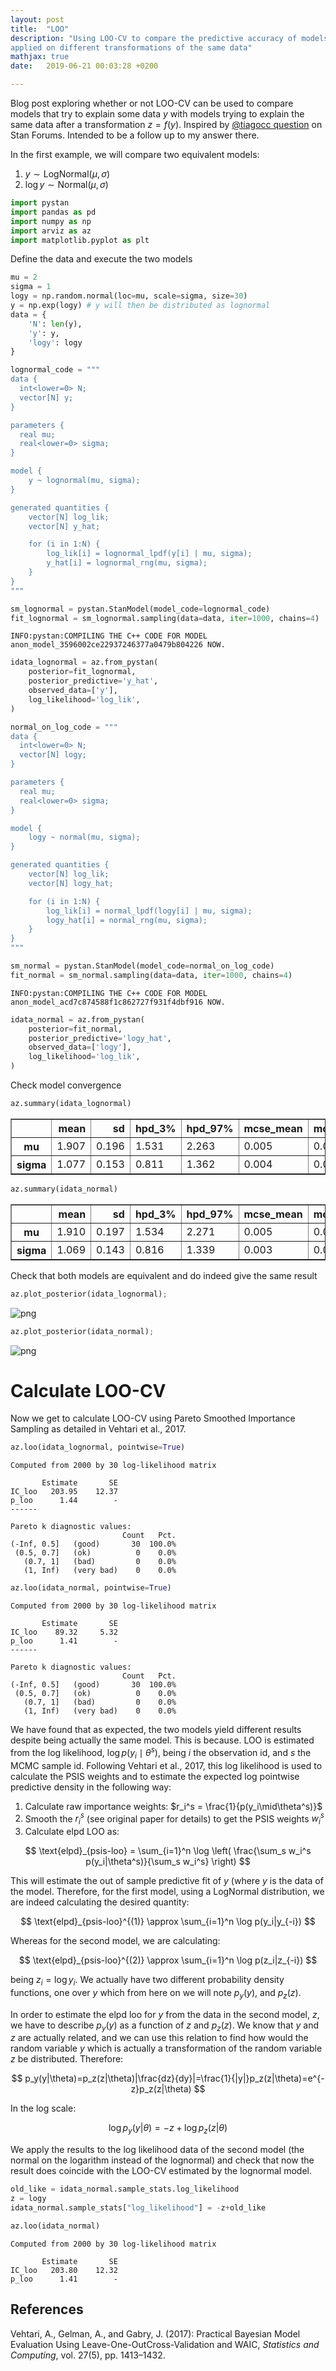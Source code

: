 ```yaml
---
layout: post
title:  "LOO"
description: "Using LOO-CV to compare the predictive accuracy of models
applied on different transformations of the same data"
mathjax: true
date:   2019-06-21 00:03:28 +0200

---
```

Blog post exploring whether or not LOO-CV can be used to compare models that try to explain some data $y$ with models trying to explain the same data after a transformation $z=f(y)$. Inspired by [@tiagocc question](https://discourse.mc-stan.org/t/very-simple-loo-question/9258) on Stan Forums. Intended to be a follow up to my answer there.

In the first example, we will compare two equivalent models:

1. $y \sim \text{LogNormal}(\mu, \sigma)$
2. $\log y \sim \text{Normal}(\mu, \sigma)$


```python
import pystan
import pandas as pd
import numpy as np
import arviz as az
import matplotlib.pyplot as plt
```

Define the data and execute the two models


```python
mu = 2
sigma = 1
logy = np.random.normal(loc=mu, scale=sigma, size=30)
y = np.exp(logy) # y will then be distributed as lognormal
data = {
    'N': len(y),
    'y': y,
    'logy': logy
}
```


```python
lognormal_code = """
data {
  int<lower=0> N;
  vector[N] y;
}

parameters {
  real mu;
  real<lower=0> sigma;
}

model {
    y ~ lognormal(mu, sigma);
}

generated quantities {
    vector[N] log_lik;
    vector[N] y_hat;

    for (i in 1:N) {
        log_lik[i] = lognormal_lpdf(y[i] | mu, sigma);
        y_hat[i] = lognormal_rng(mu, sigma);
    }
}
"""
```


```python
sm_lognormal = pystan.StanModel(model_code=lognormal_code)
fit_lognormal = sm_lognormal.sampling(data=data, iter=1000, chains=4)
```

    INFO:pystan:COMPILING THE C++ CODE FOR MODEL anon_model_3596002ce22937246377a0479b804226 NOW.



```python
idata_lognormal = az.from_pystan(
    posterior=fit_lognormal,
    posterior_predictive='y_hat',
    observed_data=['y'],
    log_likelihood='log_lik',
)
```


```python
normal_on_log_code = """
data {
  int<lower=0> N;
  vector[N] logy;
}

parameters {
  real mu;
  real<lower=0> sigma;
}

model {
    logy ~ normal(mu, sigma);
}

generated quantities {
    vector[N] log_lik;
    vector[N] logy_hat;

    for (i in 1:N) {
        log_lik[i] = normal_lpdf(logy[i] | mu, sigma);
        logy_hat[i] = normal_rng(mu, sigma);
    }
}
"""
```


```python
sm_normal = pystan.StanModel(model_code=normal_on_log_code)
fit_normal = sm_normal.sampling(data=data, iter=1000, chains=4)
```

    INFO:pystan:COMPILING THE C++ CODE FOR MODEL anon_model_acd7c874588f1c862727f931f4dbf916 NOW.



```python
idata_normal = az.from_pystan(
    posterior=fit_normal,
    posterior_predictive='logy_hat',
    observed_data=['logy'],
    log_likelihood='log_lik',
)
```

Check model convergence


```python
az.summary(idata_lognormal)
```




<div>
<style scoped>
    .dataframe tbody tr th:only-of-type {
        vertical-align: middle;
    }

    .dataframe tbody tr th {
        vertical-align: top;
    }

    .dataframe thead th {
        text-align: right;
    }
</style>
<table border="1" class="dataframe">
  <thead>
    <tr style="text-align: right;">
      <th></th>
      <th>mean</th>
      <th>sd</th>
      <th>hpd_3%</th>
      <th>hpd_97%</th>
      <th>mcse_mean</th>
      <th>mcse_sd</th>
      <th>ess_mean</th>
      <th>ess_sd</th>
      <th>ess_bulk</th>
      <th>ess_tail</th>
      <th>r_hat</th>
    </tr>
  </thead>
  <tbody>
    <tr>
      <th>mu</th>
      <td>1.907</td>
      <td>0.196</td>
      <td>1.531</td>
      <td>2.263</td>
      <td>0.005</td>
      <td>0.004</td>
      <td>1366.0</td>
      <td>1365.0</td>
      <td>1375.0</td>
      <td>1320.0</td>
      <td>1.0</td>
    </tr>
    <tr>
      <th>sigma</th>
      <td>1.077</td>
      <td>0.153</td>
      <td>0.811</td>
      <td>1.362</td>
      <td>0.004</td>
      <td>0.003</td>
      <td>1497.0</td>
      <td>1432.0</td>
      <td>1566.0</td>
      <td>1271.0</td>
      <td>1.0</td>
    </tr>
  </tbody>
</table>
</div>




```python
az.summary(idata_normal)
```




<div>
<style scoped>
    .dataframe tbody tr th:only-of-type {
        vertical-align: middle;
    }

    .dataframe tbody tr th {
        vertical-align: top;
    }

    .dataframe thead th {
        text-align: right;
    }
</style>
<table border="1" class="dataframe">
  <thead>
    <tr style="text-align: right;">
      <th></th>
      <th>mean</th>
      <th>sd</th>
      <th>hpd_3%</th>
      <th>hpd_97%</th>
      <th>mcse_mean</th>
      <th>mcse_sd</th>
      <th>ess_mean</th>
      <th>ess_sd</th>
      <th>ess_bulk</th>
      <th>ess_tail</th>
      <th>r_hat</th>
    </tr>
  </thead>
  <tbody>
    <tr>
      <th>mu</th>
      <td>1.910</td>
      <td>0.197</td>
      <td>1.534</td>
      <td>2.271</td>
      <td>0.005</td>
      <td>0.004</td>
      <td>1526.0</td>
      <td>1526.0</td>
      <td>1535.0</td>
      <td>1099.0</td>
      <td>1.0</td>
    </tr>
    <tr>
      <th>sigma</th>
      <td>1.069</td>
      <td>0.143</td>
      <td>0.816</td>
      <td>1.339</td>
      <td>0.003</td>
      <td>0.003</td>
      <td>1674.0</td>
      <td>1627.0</td>
      <td>1727.0</td>
      <td>1333.0</td>
      <td>1.0</td>
    </tr>
  </tbody>
</table>
</div>



Check that both models are equivalent and do indeed give the same result


```python
az.plot_posterior(idata_lognormal);
```


<img src="{{ '/assets/notebooks/loo/LOO-CV_transformed_data_files/LOO-CV_transformed_data_14_0.png' | prepend: site.baseurl | prepend: site.url }}" alt="png" class="image center">



```python
az.plot_posterior(idata_normal);
```


<img src="{{ '/assets/notebooks/loo/LOO-CV_transformed_data_files/LOO-CV_transformed_data_15_0.png' | prepend: site.baseurl | prepend: site.url }}" alt="png" class="image center">


# Calculate LOO-CV
Now we get to calculate LOO-CV using Pareto Smoothed Importance Sampling as detailed in Vehtari et al., 2017.


```python
az.loo(idata_lognormal, pointwise=True)
```




    Computed from 2000 by 30 log-likelihood matrix

           Estimate       SE
    IC_loo   203.95    12.37
    p_loo      1.44        -
    ------

    Pareto k diagnostic values:
                             Count   Pct.
    (-Inf, 0.5]   (good)       30  100.0%
     (0.5, 0.7]   (ok)          0    0.0%
       (0.7, 1]   (bad)         0    0.0%
       (1, Inf)   (very bad)    0    0.0%




```python
az.loo(idata_normal, pointwise=True)
```




    Computed from 2000 by 30 log-likelihood matrix

           Estimate       SE
    IC_loo    89.32     5.32
    p_loo      1.41        -
    ------

    Pareto k diagnostic values:
                             Count   Pct.
    (-Inf, 0.5]   (good)       30  100.0%
     (0.5, 0.7]   (ok)          0    0.0%
       (0.7, 1]   (bad)         0    0.0%
       (1, Inf)   (very bad)    0    0.0%



We have found that as expected, the two models yield different results despite being actually the same model. This is because. LOO is estimated from the log likelihood, $\log p(y_i\mid\theta^s)$, being $i$ the observation id, and $s$ the MCMC sample id. Following Vehtari et al., 2017, this log likelihood is used to calculate the PSIS weights and to estimate the expected log pointwise predictive density in the following way:

1. Calculate raw importance weights: $r_i^s = \frac{1}{p(y_i\mid\theta^s)}$
2. Smooth the $r_i^s$ (see original paper for details) to get the PSIS weights $w_i^s$
3. Calculate elpd LOO as:

$$ \text{elpd}_{psis-loo} = \sum_{i=1}^n \log \left( \frac{\sum_s w_i^s p(y_i|\theta^s)}{\sum_s w_i^s} \right) $$

This will estimate the out of sample predictive fit of $y$ (where $y$ is the data of the model. Therefore, for the first model, using a LogNormal distribution, we are indeed calculating the desired quantity:

$$ \text{elpd}_{psis-loo}^{(1)} \approx \sum_{i=1}^n \log p(y_i|y_{-i}) $$

Whereas for the second model, we are calculating:

$$ \text{elpd}_{psis-loo}^{(2)} \approx \sum_{i=1}^n \log p(z_i|z_{-i}) $$

being $z_i = \log y_i$. We actually have two different probability density functions, one over $y$ which from here on we will note $p_y(y)$, and $p_z(z)$.

In order to estimate the elpd loo for $y$ from the data in the second model, $z$, we have to describe $p_y(y)$ as a function of $z$ and $p_z(z)$. We know that $y$ and $z$ are actually related, and we can use this relation to find how would the random variable $y$ which is actually a transformation of the random variable $z$ be distributed. Therefore:

$$
p_y(y|\theta)=p_z(z|\theta)|\frac{dz}{dy}|=\frac{1}{|y|}p_z(z|\theta)=e^{-z}p_z(z|\theta)
$$

In the log scale:

$$
\log p_y(y|\theta)=-z + \log p_z(z|\theta)
$$

We apply the results to the log likelihood data of the second model (the normal on the logarithm instead of the lognormal) and check that now the result does coincide with the LOO-CV estimated by the lognormal model.


```python
old_like = idata_normal.sample_stats.log_likelihood
z = logy
idata_normal.sample_stats["log_likelihood"] = -z+old_like
```


```python
az.loo(idata_normal)
```




    Computed from 2000 by 30 log-likelihood matrix

           Estimate       SE
    IC_loo   203.80    12.32
    p_loo      1.41        -



## References
Vehtari, A., Gelman, A., and Gabry, J. (2017):  Practical Bayesian Model Evaluation Using Leave-One-OutCross-Validation and WAIC, _Statistics and Computing_, vol. 27(5), pp. 1413–1432.
